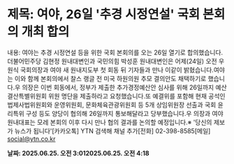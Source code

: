 # **제목: 여야, 26일 '추경 시정연설' 국회 본회의 개최 합의**

  내용: 여야는 추경 시정연설 등을 위한 국회 본회의를 오는 26일 열기로 합의했습니다.더불어민주당 김현정 원내대변인과 국민의힘 박성훈 원내대변인은 어제(24일) 오전 우원식 국회의장과 여야 새 원내지도부 첫 회동 뒤 기자들과 만나 이같이 밝혔습니다.여야는 이와 함께 본회의에서 찰스 랭글 전 미국 하원의원 추모 결의안도 채택하기로 했습니다.우 의장은 이번 회동에서, 정부가 제출한 추가경정예산안 심사를 위해 26일까지 예산결산특별위원회 위원 명단을 제출하라고 요청했습니다.또 예결위를 포함해 현재 공석인 법제사법위원회와 운영위원회, 문화체육관광위원회 등 5개 상임위원장 선출과 국회 윤리특위 구성 등도 양당이 협의해 26일까지 통보해달라고 당부했습니다.우 의장과 여야 원내대표는 모레 본회의 이후 다시 만나 협의 결과를 논의할 예정입니다.※ '당신의 제보가 뉴스가 됩니다'[카카오톡] YTN 검색해 채널 추가[전화] 02-398-8585[메일] social@ytn.co.kr

  **날짜: 2025.06.25. 오전 3:012025.06.25. 오전 4:18**